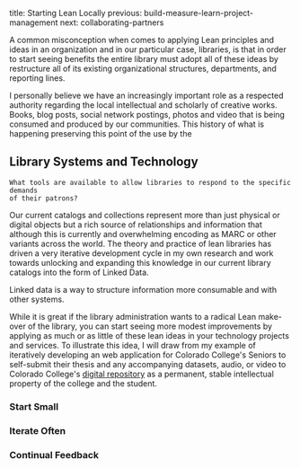 title: Starting Lean Locally
previous: build-measure-learn-project-management
next: collaborating-partners

A common misconception when comes to applying Lean principles and ideas in an
organization and in our particular case, libraries, is that in order to start
seeing benefits the entire library must adopt all of these ideas by restructure
all of its existing organizational structures, departments, and reporting lines.

I personally believe we have an increasingly important role as a respected authority regarding
the local intellectual and scholarly of creative works. Books, blog posts,
social network postings, photos and video that is being consumed and produced by 
our communities. This history of what is happening preserving this point of the use
by the 

## Library Systems and Technology

    What tools are available to allow libraries to respond to the specific demands
    of their patrons? 

Our current catalogs and collections represent more than just physical or digital
objects but a rich source of relationships and information that although this
is currently and overwhelming encoding as MARC or other variants across the 
world. The theory and practice of lean libraries has driven a very iterative 
development cycle in my own research and work towards unlocking and expanding
this knowledge in our current library catalogs into the form of Linked Data.

Linked data is a way to structure information more consumable and  with
other systems.


While it is great if the library administration wants to a radical Lean make-over
of the library, you can start seeing more modest improvements by applying as much
or as little of these lean ideas in your technology projects and services. To 
illustrate this idea, I will draw from my example of iteratively developing an
web application for Colorado College's Seniors to self-submit their thesis and
any accompanying datasets, audio, or video to Colorado College's [digital repository][DIGITALCC]
as a permanent, stable intellectual property of the college and the student.

### Start Small

### Iterate Often

### Continual Feedback

[DIGITALCC]: https://digitalccbeta.coloradocollege.edu
